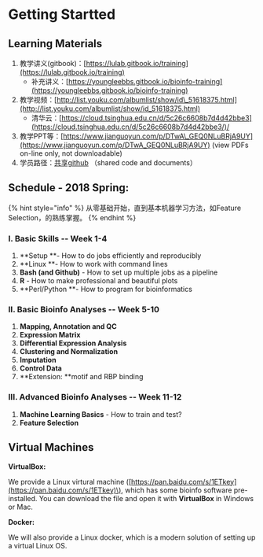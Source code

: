 # Getting Startted

## Learning Materials

1. 教学讲义\(gitbook\)：[https://lulab.gitbook.io/training](https://lulab.gitbook.io/training)
   * 补充讲义：[https://youngleebbs.gitbook.io/bioinfo-training](https://youngleebbs.gitbook.io/bioinfo-training)
2. 教学视频：[http://list.youku.com/albumlist/show/id\_51618375.html](http://list.youku.com/albumlist/show/id_51618375.html)
   * 清华云：[https://cloud.tsinghua.edu.cn/d/5c26c6608b7d4d42bbe3](https://cloud.tsinghua.edu.cn/d/5c26c6608b7d4d42bbe3/)/
3. 教学PPT等：[https://www.jianguoyun.com/p/DTwA\_GEQ0NLuBRjA9UY](https://www.jianguoyun.com/p/DTwA_GEQ0NLuBRjA9UY) \(view PDFs on-line only, not downloadable\)
4. 学员路径：[共享github](https://lulab.github.io/training) （shared code and documents）

## Schedule - 2018 Spring:

{% hint style="info" %}
从零基础开始，直到基本机器学习方法，如Feature Selection，的熟练掌握。
{% endhint %}

### I. Basic Skills  -- Week 1-4

1. **Setup **- How to do  jobs efficiently and reproducibly 
2. **Linux **- How to work with command lines
3. **Bash \(and Github\)** - How to set up multiple jobs as a pipeline
4. **R** - How to make professional and beautiful plots
5. **Perl/Python **- How to program for bioinformatics

### II. Basic Bioinfo Analyses  -- Week 5-10

1. **Mapping, Annotation **and** QC**
2. **Expression Matrix**
3. **Differential Expression Analysis**
4. **Clustering and Normalization** 
5. **Imputation**
6. **Control Data**
7. **Extension: **motif and RBP binding

### III. Advanced Bioinfo Analyses  -- Week 11-12

1. **Machine Learning Basics** - How to train and test?
2. **Feature Selection**

## Virtual Machines

**VirtualBox:**

We provide a Linux virtural machine \([https://pan.baidu.com/s/1ETkey](https://pan.baidu.com/s/1ETkey)\), which has some bioinfo software pre-installed. You can download the file and open it with **VirtualBox** in Windows or Mac.

**Docker:**

We will also provide a Linux docker, which is a modern solution of setting up a virtual Linux OS.

